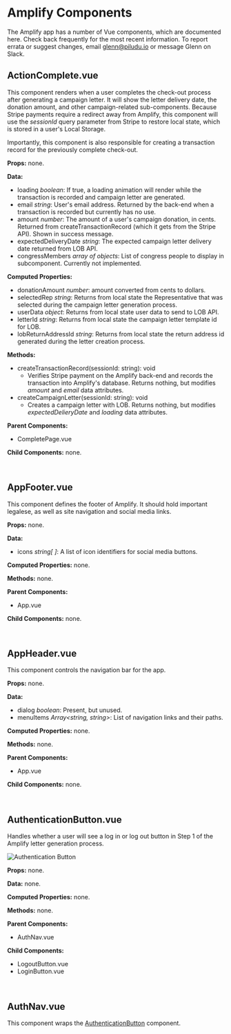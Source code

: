 # Amplify Components
The Amplify app has a number of Vue components, which are documented here. Check back frequently for the most recent information. To report errata or suggest changes, email glenn@piludu.io or message Glenn on Slack.

## ActionComplete.vue
This component renders when a user completes the check-out process after generating a campaign letter. It will show the letter delivery date, the donation amount, and other campaign-related sub-components. Because Stripe payments require a redirect away from Amplify, this component will use the _sessionId_ query parameter from Stripe to restore local state, which is stored in a user's Local Storage.

Importantly, this component is also responsible for creating a transaction record for the previously complete check-out.

**Props:** none.

**Data:**
  * loading _boolean_: If true, a loading animation will render while the transaction is recorded and campaign letter are generated.
  * email _string_: User's email address. Returned by the back-end when a transaction is recorded but currently has no use.
  * amount _number_: The amount of a user's campaign donation, in cents. Returned from createTransactionRecord (which it gets from the Stripe API). Shown in success message.
  * expectedDeliveryDate _string_: The expected campaign letter delivery date returned from LOB API.
  * congressMembers _array of objects_: List of congress people to display in subcomponent. Currently not implemented.

**Computed Properties:**
  * donationAmount _number_: amount converted from cents to dollars.
  * selectedRep _string_: Returns from local state the Representative that was selected during the campaign letter generation process.
  * userData _object_: Returns from local state user data to send to LOB API.
  * letterId _string_: Returns from local state the campaign letter template id for LOB.
  * lobReturnAddressId _string_: Returns from local state the return address id generated during the letter creation process.

**Methods:**
  * createTransactionRecord(sessionId: string): void
    * Verifies Stripe payment on the Amplify back-end and records the transaction into Amplify's database. Returns nothing, but modifies _amount_ and _email_ data attributes.
  * createCampaignLetter(sessionId: string): void
    * Creates a campaign letter with LOB. Returns nothing, but modifies _expectedDelieryDate_ and _loading_ data attributes.

**Parent Components:**
* CompletePage.vue

**Child Components:** none.

&nbsp;
## AppFooter.vue
This component defines the footer of Amplify. It should hold important legalese, as well as site navigation and social media links.

**Props:** none.

**Data:**
  * icons _string[ ]_: A list of icon identifiers for social media buttons.

**Computed Properties:** none.

**Methods:** none.

**Parent Components:**
  * App.vue

**Child Components:** none.

&nbsp;
## AppHeader.vue
This component controls the navigation bar for the app.

**Props:** none.

**Data:**
  * dialog _boolean_: Present, but unused.
  * menuItems _Array<string, string>_: List of navigation links and their paths.

**Computed Properties:** none.

**Methods:** none.

**Parent Components:**
  * App.vue

**Child Components:** none.

&nbsp;
## AuthenticationButton.vue
Handles whether a user will see a log in or log out button in Step 1 of the Amplify letter generation process.

![Authentication Button](https://imgur.com/7pIpQyD.png)

**Props:** none.

**Data:** none.

**Computed Properties:** none.

**Methods:** none.

**Parent Components:**
  * AuthNav.vue

**Child Components:**
  * LogoutButton.vue
  * LoginButton.vue

&nbsp;
## AuthNav.vue
This component wraps the [AuthenticationButton](https://github.com/ProgramEquity/amplify/wiki/Components/#authenticationbuttonvue) component.